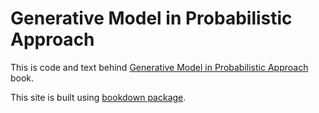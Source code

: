 # Generative Model in Probabilistic Approach

This is code and text behind [Generative Model in Probabilistic Approach]() book.

This site is built using [bookdown package](https://zedoul.github.io/generative-model-book/).
